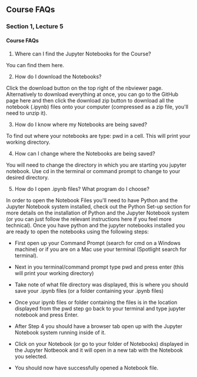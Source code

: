 ## Course FAQs
### Section 1, Lecture 5
#### Course FAQs

1. Where can I find the Jupyter Notebooks for the Course?

You can find them here.

2. How do I download the Notebooks?

Click the download button on the top right of the nbviewer page. Alternatively to download everything at once, you can go to the GitHub page here and then click the download zip button to download all the notebook (.ipynb) files onto your computer (compressed as a zip file, you'll need to unzip it).

3. How do I know where my Notebooks are being saved?

To find out where your notebooks are type: pwd in a cell. This will print your working directory.

4. How can I change where the Notebooks are being saved?

You will need to change the directory in which you are starting you jupyter notebook. Use cd in the terminal or command prompt to change to your desired directory.

5. How do I open .ipynb files? What program do I choose?

In order to open the Notebook Files you'll need to have Python and the Jupyter Notebook system installed, check out the Python Set-up section for more details on the installation of Python and the Jupyter Notebook system (or you can just follow the relevant instructions here if you feel more technical). Once you have python and the jupyter notebooks installed you are ready to open the notebooks using the following steps:

- First open up your Command Prompt (search for cmd on a Windows machine) or if you are on a Mac use your terminal (Spotlight search for terminal).

- Next in you terminal/command prompt type pwd and press enter (this will print your working directory)

- Take note of what file directory was displayed, this is where you should save your .ipynb files (or a folder containing your .ipynb files)

- Once your ipynb files or folder containing the files is in the location displayed from the pwd step go back to your terminal and type jupyter notebook and press Enter.

- After Step 4 you should have a browser tab open up with the Jupyter Notebook system running inside of it.

- Click on your Notebook (or go to your folder of Notebooks) displayed in the Jupyter Notbeook and it will open in a new tab with the Notebook you selected.

- You should now have successfully opened a Notebook file.